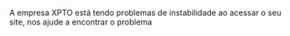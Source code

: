 A empresa XPTO está tendo problemas de instabilidade ao acessar o seu site, nos ajude a encontrar o problema